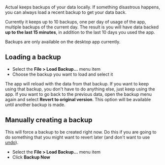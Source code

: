 Actual keeps backups of your data locally. If something disastrous happens, you can always load a recent backup to get your data back.

Currently it keeps up to 10 backups, one per day of usage of the app, multiple backups of the current day. The result is you will have data backed **up to the last 15 minutes**, in addition to the last 10 days you used the app.

Backups are only available on the desktop app currently.

## Loading a backup

* Select the **File > Load Backup…** menu item
* Choose the backup you want to load and select it

The app will reload with the data from that backup. If you want to keep using that backup, you don't have to do anything else, just keep using the app. If you want to go back to the previous data, open the backup menu again and select **Revert to original version**. This option will be available until another backup is made.

## Manually creating a backup

This will force a backup to be created right now. Do this if you are going to do something that you might want to revert later (and don't want to use [undo](/docs/overview/tips-&-tricks/#undoredo)).

* Select the **File > Load Backup…** menu item
* Click **Backup Now**


